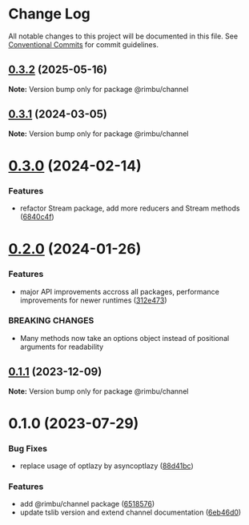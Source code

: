 # Change Log

All notable changes to this project will be documented in this file.
See [Conventional Commits](https://conventionalcommits.org) for commit guidelines.

## [0.3.2](https://github.com/rimbu-org/rimbu/compare/@rimbu/channel@0.3.1...@rimbu/channel@0.3.2) (2025-05-16)

**Note:** Version bump only for package @rimbu/channel

## [0.3.1](https://github.com/rimbu-org/rimbu/compare/@rimbu/channel@0.3.0...@rimbu/channel@0.3.1) (2024-03-05)

**Note:** Version bump only for package @rimbu/channel

# [0.3.0](https://github.com/rimbu-org/rimbu/compare/@rimbu/channel@0.2.0...@rimbu/channel@0.3.0) (2024-02-14)

### Features

- refactor Stream package, add more reducers and Stream methods ([6840c4f](https://github.com/rimbu-org/rimbu/commit/6840c4f28bf45767bd3019835b3abbaa51ccf311))

# [0.2.0](https://github.com/rimbu-org/rimbu/compare/@rimbu/channel@0.1.1...@rimbu/channel@0.2.0) (2024-01-26)

### Features

- major API improvements accross all packages, performance improvements for newer runtimes ([312e473](https://github.com/rimbu-org/rimbu/commit/312e473261696a8e8749399491b9fd29bb5c38ec))

### BREAKING CHANGES

- Many methods now take an options object instead of positional arguments for
  readability

## [0.1.1](https://github.com/rimbu-org/rimbu/compare/@rimbu/channel@0.1.0...@rimbu/channel@0.1.1) (2023-12-09)

**Note:** Version bump only for package @rimbu/channel

# 0.1.0 (2023-07-29)

### Bug Fixes

- replace usage of optlazy by asyncoptlazy ([88d41bc](https://github.com/rimbu-org/rimbu/commit/88d41bcdc1ba265a4b07835b4501bb1f6f9dde1e))

### Features

- add @rimbu/channel package ([6518576](https://github.com/rimbu-org/rimbu/commit/65185763e97e2ddc3aa2c543c3b7a96d069c8dcd))
- update tslib version and extend channel documentation ([6eb46d0](https://github.com/rimbu-org/rimbu/commit/6eb46d07b9b7469febd316306146b04f43b1ebb5))
